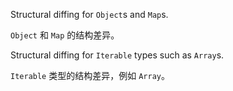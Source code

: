 Structural diffing for `Object`s and `Map`s.

`Object` 和 `Map` 的结构差异。

Structural diffing for `Iterable` types such as `Array`s.

`Iterable` 类型的结构差异，例如 `Array`。